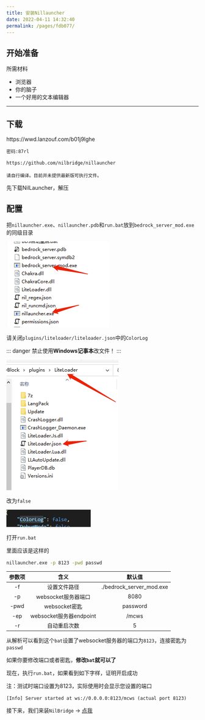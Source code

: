 ```yaml
---
title: 安装Nillauncher
date: 2022-04-11 14:32:40
permalink: /pages/fdb077/
---
```


## 开始准备

所需材料
 - 浏览器
 - 你的脑子
 - 一个好用的文本编辑器

***

## 下载

<code-group>

  <code-block title="从蓝奏云下载">
    https://wwd.lanzouf.com/b01j9lghe

    密码:87rl

  </code-block>

  <code-block title="从github下载">

    https://github.com/nilbridge/nillauncher

    请自行编译。目前并未提供最新版可执行文件。

  </code-block>
</code-group>


先下载NilLauncher，解压


## 配置

把`nillauncher.exe`、`nillauncher.pdb`和`run.bat`放到`bedrock_server_mod.exe`的同级目录

![](/img/pages/install_4.png)

请关闭`plugins/liteloader/liteloader.json`中的`ColorLog`

::: danger
禁止使用**Windows记事本**改文件！
:::

![](/img/pages/install_3.png)

改为`false`

![](/img/pages/install_2.png)

打开`run.bat`

里面应该是这样的

``` bash
nillauncher.exe -p 8123 -pwd passwd
```

|参数项|含义|默认值|
|:-:|:-:|:-:|
|-f|设置文件路径|./bedrock_server_mod.exe|
|-p|websocket服务器端口|8080|
|-pwd|websocket密匙|password|
|-ep|websocket服务器endpoint|/mcws|
|-r|自动重启次数|5|

从解析可以看到这个`bat`设置了websocket服务器的端口为`8123`，连接密匙为`passwd`

如果你要修改端口或者密匙，**修改`bat`就可以了**

现在，执行`run.bat`，如果看到如下字样，证明开启成功

注：测试时端口设置为8123，实际使用时会显示您设置的端口

``` shell
[Info] Server started at ws://0.0.0.0:8123/mcws (actual port 8123)
```

接下来，我们来装`NilBridge` -> [点我](/pages/9e9f72/)